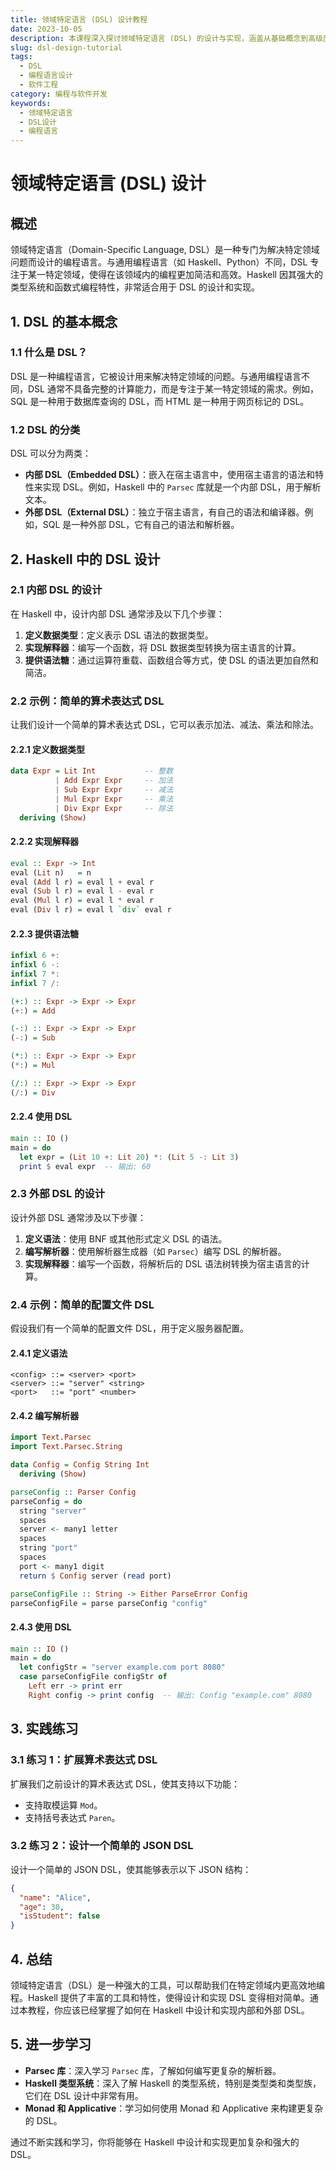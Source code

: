 ```yaml
---
title: 领域特定语言 (DSL) 设计教程
date: 2023-10-05
description: 本课程深入探讨领域特定语言 (DSL) 的设计与实现，涵盖从基础概念到高级应用的全过程。
slug: dsl-design-tutorial
tags:
  - DSL
  - 编程语言设计
  - 软件工程
category: 编程与软件开发
keywords:
  - 领域特定语言
  - DSL设计
  - 编程语言
---
```


# 领域特定语言 (DSL) 设计

## 概述

领域特定语言（Domain-Specific Language, DSL）是一种专门为解决特定领域问题而设计的编程语言。与通用编程语言（如 Haskell、Python）不同，DSL 专注于某一特定领域，使得在该领域内的编程更加简洁和高效。Haskell 因其强大的类型系统和函数式编程特性，非常适合用于 DSL 的设计和实现。

## 1. DSL 的基本概念

### 1.1 什么是 DSL？

DSL 是一种编程语言，它被设计用来解决特定领域的问题。与通用编程语言不同，DSL 通常不具备完整的计算能力，而是专注于某一特定领域的需求。例如，SQL 是一种用于数据库查询的 DSL，而 HTML 是一种用于网页标记的 DSL。

### 1.2 DSL 的分类

DSL 可以分为两类：

- **内部 DSL（Embedded DSL）**：嵌入在宿主语言中，使用宿主语言的语法和特性来实现 DSL。例如，Haskell 中的 `Parsec` 库就是一个内部 DSL，用于解析文本。
- **外部 DSL（External DSL）**：独立于宿主语言，有自己的语法和编译器。例如，SQL 是一种外部 DSL，它有自己的语法和解析器。

## 2. Haskell 中的 DSL 设计

### 2.1 内部 DSL 的设计

在 Haskell 中，设计内部 DSL 通常涉及以下几个步骤：

1. **定义数据类型**：定义表示 DSL 语法的数据类型。
2. **实现解释器**：编写一个函数，将 DSL 数据类型转换为宿主语言的计算。
3. **提供语法糖**：通过运算符重载、函数组合等方式，使 DSL 的语法更加自然和简洁。

### 2.2 示例：简单的算术表达式 DSL

让我们设计一个简单的算术表达式 DSL，它可以表示加法、减法、乘法和除法。

#### 2.2.1 定义数据类型

```haskell
data Expr = Lit Int           -- 整数
          | Add Expr Expr     -- 加法
          | Sub Expr Expr     -- 减法
          | Mul Expr Expr     -- 乘法
          | Div Expr Expr     -- 除法
  deriving (Show)
```

#### 2.2.2 实现解释器

```haskell
eval :: Expr -> Int
eval (Lit n)   = n
eval (Add l r) = eval l + eval r
eval (Sub l r) = eval l - eval r
eval (Mul l r) = eval l * eval r
eval (Div l r) = eval l `div` eval r
```

#### 2.2.3 提供语法糖

```haskell
infixl 6 +:
infixl 6 -:
infixl 7 *:
infixl 7 /:

(+:) :: Expr -> Expr -> Expr
(+:) = Add

(-:) :: Expr -> Expr -> Expr
(-:) = Sub

(*:) :: Expr -> Expr -> Expr
(*:) = Mul

(/:) :: Expr -> Expr -> Expr
(/:) = Div
```

#### 2.2.4 使用 DSL

```haskell
main :: IO ()
main = do
  let expr = (Lit 10 +: Lit 20) *: (Lit 5 -: Lit 3)
  print $ eval expr  -- 输出: 60
```

### 2.3 外部 DSL 的设计

设计外部 DSL 通常涉及以下步骤：

1. **定义语法**：使用 BNF 或其他形式定义 DSL 的语法。
2. **编写解析器**：使用解析器生成器（如 `Parsec`）编写 DSL 的解析器。
3. **实现解释器**：编写一个函数，将解析后的 DSL 语法树转换为宿主语言的计算。

### 2.4 示例：简单的配置文件 DSL

假设我们有一个简单的配置文件 DSL，用于定义服务器配置。

#### 2.4.1 定义语法

```bnf
<config> ::= <server> <port>
<server> ::= "server" <string>
<port>   ::= "port" <number>
```

#### 2.4.2 编写解析器

```haskell
import Text.Parsec
import Text.Parsec.String

data Config = Config String Int
  deriving (Show)

parseConfig :: Parser Config
parseConfig = do
  string "server"
  spaces
  server <- many1 letter
  spaces
  string "port"
  spaces
  port <- many1 digit
  return $ Config server (read port)

parseConfigFile :: String -> Either ParseError Config
parseConfigFile = parse parseConfig "config"
```

#### 2.4.3 使用 DSL

```haskell
main :: IO ()
main = do
  let configStr = "server example.com port 8080"
  case parseConfigFile configStr of
    Left err -> print err
    Right config -> print config  -- 输出: Config "example.com" 8080
```

## 3. 实践练习

### 3.1 练习 1：扩展算术表达式 DSL

扩展我们之前设计的算术表达式 DSL，使其支持以下功能：

- 支持取模运算 `Mod`。
- 支持括号表达式 `Paren`。

### 3.2 练习 2：设计一个简单的 JSON DSL

设计一个简单的 JSON DSL，使其能够表示以下 JSON 结构：

```json
{
  "name": "Alice",
  "age": 30,
  "isStudent": false
}
```

## 4. 总结

领域特定语言（DSL）是一种强大的工具，可以帮助我们在特定领域内更高效地编程。Haskell 提供了丰富的工具和特性，使得设计和实现 DSL 变得相对简单。通过本教程，你应该已经掌握了如何在 Haskell 中设计和实现内部和外部 DSL。

## 5. 进一步学习

- **Parsec 库**：深入学习 `Parsec` 库，了解如何编写更复杂的解析器。
- **Haskell 类型系统**：深入了解 Haskell 的类型系统，特别是类型类和类型族，它们在 DSL 设计中非常有用。
- **Monad 和 Applicative**：学习如何使用 Monad 和 Applicative 来构建更复杂的 DSL。

通过不断实践和学习，你将能够在 Haskell 中设计和实现更加复杂和强大的 DSL。
